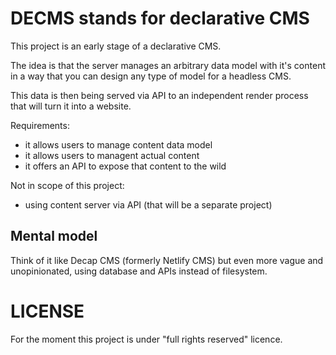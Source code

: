 # DECMS stands for declarative CMS

This project is an early stage of a declarative CMS.

The idea is that the server manages an arbitrary data model with it's content in a way that you can design any type of model for a headless CMS.

This data is then being served via API to an independent render process that will turn it into a website.

Requirements:
- it allows users to manage content data model
- it allows users to managent actual content
- it offers an API to expose that content to the wild

Not in scope of this project:
- using content server via API (that will be a separate project)

## Mental model

Think of it like Decap CMS (formerly Netlify CMS) but even more vague and unopinionated, using database and APIs instead of filesystem.

# LICENSE

For the moment this project is under "full rights reserved" licence.
